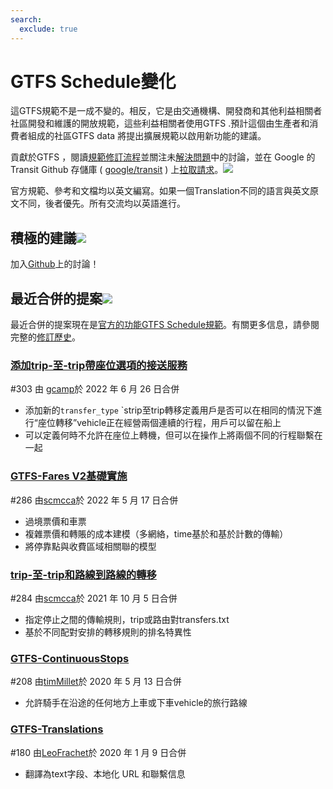 ```yaml
---
search:
  exclude: true
---
```


# GTFS Schedule變化

<!-- <div class=landing-page>
    <a class=button href=../process>Specification Amendment Process</a><a class=button href=../guiding-principles>Guiding Principles</a><a class=button href=../revision-history>Revision History</a>
</div> -->

這GTFS規範不是一成不變的。相反，它是由交通機構、開發商和其他利益相關者社區開發和維護的開放規範，這些利益相關者使用GTFS .預計這個由生產者和消費者組成的社區GTFS data 將提出擴展規範以啟用新功能的建議。

貢獻於GTFS ，閱讀[規範修訂流程](../process)並關注未[解決問題](https://github.com/google/transit/issues)中的討論，並在 Google 的 Transit Github 存儲庫 ( [google/transit](https://github.com/google/transit) ) 上[拉取請求](https://github.com/google/transit/pulls)。![](../../assets/mark-github.svg)

<div class="admonition note"><p> 官方規範、參考和文檔均以英文編寫。如果一個Translation不同的語言與英文原文不同，後者優先。所有交流均以英語進行。</p></div>



## 積極的建議![](../../assets/pr-active.svg)

<!--
Active proposals for new features in <glossary variable="GTFS Schedule"><glossary variable="GTFS">GTFS</glossary> Schedule</glossary>.  -->

加入[Github](https://github.com/google/transit/pulls)上的討論！

<!-- <div class="row">
    <div class="active-container">
        <h3 class="title"><a class="no-icon" href="https://github.com/google/transit/pull/303" target="_blank">Add <glossary variable="trip">trip</glossary>-to-<glossary variable="trip">trip</glossary> transfers with in-seat option</a></h3>
        <p class="maintainer">#303 opened on Jan 26, 2022 by
<a class="no-icon" href="https://github.com/gcamp" target="_blank">gcamp</a></p>
    </div>
</div>
<div class="row"></div> -->

<!-- <div class="row no-active">
    <div class="no-active-container">
        <h3 class="title">There are currently no active proposals for <glossary variable="GTFS Schedule"><glossary variable="GTFS">GTFS</glossary> Schedule</glossary>.</h3>
        <p class="prompt">Have a proposal? &ensp;➜&ensp; Open a <a href="https://github.com/google/transit/pulls" target="_blank">pull request</a>.</p>
    </div>
</div>
<div class="row"></div> -->

## 最近合併的提案![](../../assets/pr-merged.svg)

最近合併的提案現在是[官方的功能GTFS Schedule規範](../reference)。有關更多信息，請參閱完整的[修訂歷史](../process#revision-history)。

<div class="row"><div class="leftcontainer"><h3 class="title"><a href="https://github.com/google/transit/pull/303" class="no-icon" target="_blank">添加trip-至-trip帶座位選項的接送服務</a></h3><p class="maintainer">#303 由 <a href="https://github.com/gcamp" class="no-icon" target="_blank">gcamp</a>於 2022 年 6 月 26 日合併</p></div><div class="featurelist"><ul><li>添加新的<code>transfer_type</code> `strip至trip轉移定義用戶是否可以在相同的情況下進行“座位轉移”vehicle正在經營兩個連續的行程，用戶可以留在船上</li><li>可以定義何時不允許在座位上轉機，但可以在操作上將兩個不同的行程聯繫在一起</li></ul></div></div>

<div class="row"><div class="leftcontainer"><h3 class="title"><a href="https://github.com/google/transit/pull/286" class="no-icon" target="_blank">GTFS-Fares V2基礎實施</a></h3><p class="maintainer">#286 由<a href="https://github.com/scmcca" class="no-icon" target="_blank">scmcca</a>於 2022 年 5 月 17 日合併</p></div><div class="featurelist"><ul><li>過境票價和車票</li><li>複雜票價和轉賬的成本建模（多網絡，time基於和基於計數的傳輸）</li><li>將停靠點與收費區域相關聯的模型</li></ul></div></div>

<div class="row"><div class="leftcontainer"><h3 class="title"><a href="https://github.com/google/transit/pull/284" class="no-icon" target="_blank">trip-至-trip和路線到路線的轉移</a></h3><p class="maintainer">#284 由<a href="https://github.com/scmcca" class="no-icon" target="_blank">scmcca</a>於 2021 年 10 月 5 日合併</p></div><div class="featurelist"><ul><li>指定停止之間的傳輸規則，trip或路由對transfers.txt</li><li>基於不同配對安排的轉移規則的排名特異性</li></ul></div></div>

<div class="row"><div class="leftcontainer"><h3 class="title"><a href="https://github.com/google/transit/pull/208" class="no-icon" target="_blank">GTFS-ContinuousStops</a></h3><p class="maintainer">#208 由<a href="https://github.com/timMillet" class="no-icon" target="_blank">timMillet</a>於 2020 年 5 月 13 日合併</p></div><div class="featurelist"><ul><li>允許騎手在沿途的任何地方上車或下車vehicle的旅行路線</li></ul></div></div>

<div class="row"><div class="leftcontainer"><h3 class="title"><a href="https://github.com/google/transit/pull/180" class="no-icon" target="_blank">GTFS-Translations</a></h3><p class="maintainer">#180 由<a href="https://github.com/LeoFrachet" class="no-icon" target="_blank">LeoFrachet</a>於 2020 年 1 月 9 日合併</p></div><div class="featurelist"><ul><li>翻譯為text字段、本地化 URL 和聯繫信息</li></ul></div></div>

<div class="row"/>
